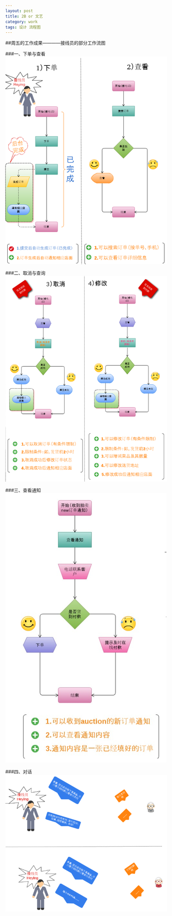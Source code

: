 ```yaml
---
layout: post
title: 2B or 文艺 
category: work
tags: 设计 流程图
---
```

##周五的工作成果————接线员的部分工作流图

###一、下单与查看
![下单、查看](/public/images/2012-03-10-1.png 'work flow')

###二、取消与查询
![取消、查询](/public/images/2012-03-10-2.png 'work flow')

###三、查看通知
![查看通知](/public/images/2012-03-10-3.png 'work flow')

###四、对话
![对话](/public/images/2012-03-10-4.png 'work flow')
